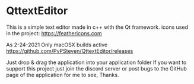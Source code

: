 # QttextEditor
This is a simple text editor made in c++ with the Qt framework.
icons used in the project:
https://feathericons.com


As 2-24-2021
Only macOSX builds active https://github.com/PvPSteven/QttextEditor/releases


Just drop & drag the application into your application folder 
If you want to support this project just join the discord server
or post bugs to the GitHub page of the application for me to see, 
Thanks.  
